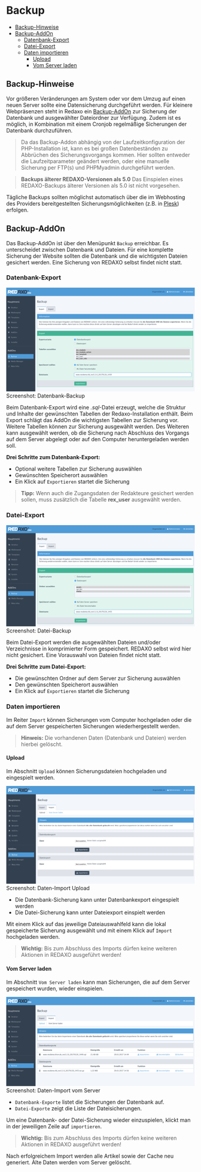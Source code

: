 # Backup

- [Backup-Hinweise](backup-hinweise)
- [Backup-AddOn](#addon)
    - [Datenbank-Export](#dbexport)
    - [Datei-Export](#fileexport)
    - [Daten importieren](#import)
      - [Upload](#upload)
      - [Vom Server laden](#fromserver)

<a name="backup-hinweise"></a>
## Backup-Hinweise

Vor größeren Veränderungen am System oder vor dem Umzug auf einen neuen Server sollte eine Datensicherung durchgeführt werden. 
Für kleinere Webpräsenzen steht in Redaxo ein [Backup-AddOn](#addon) zur Sicherung der Datenbank und ausgewählter Dateiordner zur Verfügung. Zudem ist es möglich, in Kombination mit einem Cronjob regelmäßige Sicherungen der Datenbank durchzuführen.

> Da das Backup-Addon abhängig von der Laufzeitkonfiguration der PHP-Installation ist, kann es bei großen Datenbeständen zu Abbrüchen des Sicherungsvorgangs kommen. Hier sollten entweder die Laufzeitparameter geändert werden, oder eine manuelle Sicherung per FTP(s) und PHPMyadmin durchgeführt werden. 

> **Backups älterer REDAXO-Versionen als 5.0** 
> Das Einspielen eines REDAXO-Backups älterer Versionen als 5.0 ist nicht vorgesehen. 

Tägliche Backups sollten möglichst automatisch über die im Webhosting des Providers bereitgestellten Sicherungsmöglichkeiten (z.B. in [Plesk](https://www.plesk.com/)) erfolgen. 

<a name="addon"></a>
## Backup-AddOn 

Das Backup-AddOn ist über den Menüpunkt `Backup` erreichbar.
Es unterscheidet zwischen Datenbank und Dateien. Für eine komplette Sicherung der Website sollten die Datenbank und die wichtigsten Dateien gesichert werden. Eine Sicherung von REDAXO selbst findet nicht statt.


<a name="dbexport"></a>
### Datenbank-Export

![Screenshot](/assets/v5.2.0-backup-01-overview.png)
Screenshot: Datenbank-Backup

Beim Datenbank-Export wird eine *.sql*-Datei erzeugt, welche die Struktur und Inhalte der gewünschten Tabellen der Redaxo-Installation enthält. Beim Export schlägt das AddOn die wichtigsten Tabellen zur Sicherung vor. Weitere Tabellen können zur Sicherung ausgewählt werden. Des Weiteren kann ausgewählt werden, ob die Sicherung nach Abschluss des Vorgangs auf dem Server abgelegt oder auf den Computer heruntergeladen werden soll. 

**Drei Schritte zum Datenbank-Export:** 

- Optional weitere Tabellen zur Sicherung auswählen
- Gewünschten Speicherort auswählen
- Ein Klick auf `Exportieren` startet die Sicherung

> **Tipp:** Wenn auch die Zugangsdaten der Redakteure gesichert werden sollen, muss zusätzlich die Tabelle **rex_user** ausgewählt werden.

<a name="fileexport"></a>
### Datei-Export

![Screenshot](/assets/v5.2.0-backup-02-files.png)
Screenshot: Datei-Backup

Beim Datei-Export werden die ausgewählten Dateien und/oder Verzeichnisse in komprimierter Form gespeichert. REDAXO selbst wird hier nicht gesichert. Eine Vorauswahl von Dateien findet nicht statt. 

**Drei Schritte zum Datei-Export:** 

- Die gewünschten Ordner auf dem Server zur Sicherung auswählen
- Den gewünschten Speicherort auswählen
- Ein Klick auf `Exportieren` startet die Sicherung

<a name="import"></a>
### Daten importieren

Im Reiter `Import` können Sicherungen vom Computer hochgeladen oder die auf dem Server gespeicherten Sicherungen wiederhergestellt werden. 

> **Hinweis:** Die vorhandenen Daten (Datenbank und Dateien) werden hierbei gelöscht. 

<a name="upload"></a>
#### Upload

Im Abschnitt `Upload` können Sicherungsdateien hochgeladen und eingespielt werden.  

![Screenshot](/assets/v5.2.0-backup-03-upload.png)
Screenshot: Daten-Import Upload

- Die Datenbank-Sicherung kann unter Datenbankexport eingespielt werden
- Die Datei-Sicherung kann unter Dateiexport einspielt werden

Mit einem Klick auf das jeweilige Dateiauswahlfeld kann die lokal gespeicherte Sicherung ausgewählt und mit einem Klick auf `Import` hochgeladen werden. 

> **Wichtig:** Bis zum Abschluss des Imports dürfen keine weiteren Aktionen in REDAXO ausgeführt werden!

<a name="fromserver"></a>
#### Vom Server laden

Im Abschnitt `Vom Server laden` kann man Sicherungen, die auf dem Server gespeichert wurden, wieder einspielen. 

![Screenshot](/assets/v5.2.0-backup-04-fromserver.png)
Screenshot: Daten-Import vom Server

- `Datenbank-Exporte` listet die Sicherungen der Datenbank auf.
- `Datei-Exporte` zeigt die Liste der Dateisicherungen.

Um eine Datenbank- oder Datei-Sicherung wieder einzuspielen, klickt man in der jeweiligen Zeile auf `importieren`. 

> **Wichtig:** Bis zum Abschluss des Imports dürfen keine weiteren Aktionen in REDAXO ausgeführt werden!

Nach erfolgreichem Import werden alle Artikel sowie der Cache neu generiert. Alte Daten werden vom Server gelöscht. 



